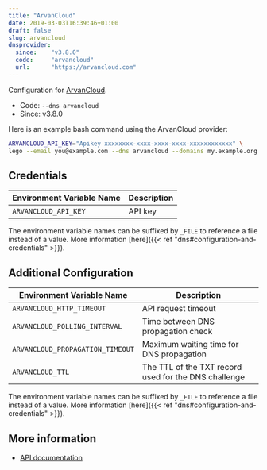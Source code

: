 ```yaml
---
title: "ArvanCloud"
date: 2019-03-03T16:39:46+01:00
draft: false
slug: arvancloud
dnsprovider:
  since:    "v3.8.0"
  code:     "arvancloud"
  url:      "https://arvancloud.com"
---
```


<!-- THIS DOCUMENTATION IS AUTO-GENERATED. PLEASE DO NOT EDIT. -->
<!-- providers/dns/arvancloud/arvancloud.toml -->
<!-- THIS DOCUMENTATION IS AUTO-GENERATED. PLEASE DO NOT EDIT. -->


Configuration for [ArvanCloud](https://arvancloud.com).


<!--more-->

- Code: `--dns arvancloud`
- Since: v3.8.0


Here is an example bash command using the ArvanCloud provider:

```bash
ARVANCLOUD_API_KEY="Apikey xxxxxxxx-xxxx-xxxx-xxxx-xxxxxxxxxxxx" \
lego --email you@example.com --dns arvancloud --domains my.example.org run
```




## Credentials

| Environment Variable Name | Description |
|-----------------------|-------------|
| `ARVANCLOUD_API_KEY` | API key |

The environment variable names can be suffixed by `_FILE` to reference a file instead of a value.
More information [here]({{< ref "dns#configuration-and-credentials" >}}).


## Additional Configuration

| Environment Variable Name | Description |
|--------------------------------|-------------|
| `ARVANCLOUD_HTTP_TIMEOUT` | API request timeout |
| `ARVANCLOUD_POLLING_INTERVAL` | Time between DNS propagation check |
| `ARVANCLOUD_PROPAGATION_TIMEOUT` | Maximum waiting time for DNS propagation |
| `ARVANCLOUD_TTL` | The TTL of the TXT record used for the DNS challenge |

The environment variable names can be suffixed by `_FILE` to reference a file instead of a value.
More information [here]({{< ref "dns#configuration-and-credentials" >}}).




## More information

- [API documentation](https://www.arvancloud.com/docs/api/cdn/4.0)

<!-- THIS DOCUMENTATION IS AUTO-GENERATED. PLEASE DO NOT EDIT. -->
<!-- providers/dns/arvancloud/arvancloud.toml -->
<!-- THIS DOCUMENTATION IS AUTO-GENERATED. PLEASE DO NOT EDIT. -->
